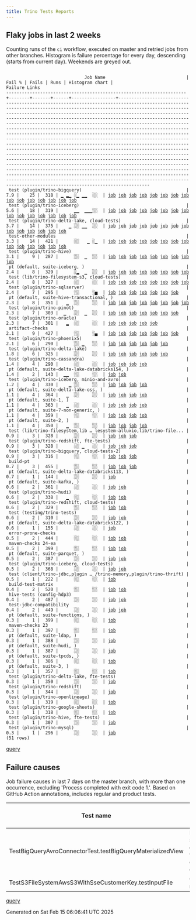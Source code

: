 ```yaml
---
title: Trino Tests Reports
---
```


## Flaky jobs in last 2 weeks

Counting runs of the `ci` workflow, executed on master and retried jobs from other branches.
Histogram is failure percentage for every day, descending (starts from current day).
Weekends are greyed out.
<pre><code>
                              Job Name                               | Fail % | Fails | Runs | Histogram chart |                                                                                                                                                                                                                                                                                                                                                                                                                                                                                                                                                                                                                  Failure Links                                                                                                                                                                                                                                                                                                                                                                                                                                                                                                                                                                                                                   
---------------------------------------------------------------------+--------+-------+------+-----------------+--------------------------------------------------------------------------------------------------------------------------------------------------------------------------------------------------------------------------------------------------------------------------------------------------------------------------------------------------------------------------------------------------------------------------------------------------------------------------------------------------------------------------------------------------------------------------------------------------------------------------------------------------------------------------------------------------------------------------------------------------------------------------------------------------------------------------------------------------------------------------------------------------------------------------------------------------------------------------------------------------------------------------------------------------------------------------------------------------------------------------------------------------------------------------------------------------------------------------------------------------
 test (plugin/trino-bigquery)                                        |    7.9 |    25 |  318 | ▁ ▂▁ ░▁ ▁▁  ░░  | <a href="https://github.com/trinodb/trino/actions/runs/13326601978/job/37221159493">job</a> <a href="https://github.com/trinodb/trino/actions/runs/13330003151/job/37231689385">job</a> <a href="https://github.com/trinodb/trino/actions/runs/13279615220/job/37075283635">job</a> <a href="https://github.com/trinodb/trino/actions/runs/13279615220/job/37075283635">job</a> <a href="https://github.com/trinodb/trino/actions/runs/13283916445/job/37088292579">job</a> <a href="https://github.com/trinodb/trino/actions/runs/13285693083/job/37093854573">job</a> <a href="https://github.com/trinodb/trino/actions/runs/13292219292/job/37115668010">job</a> <a href="https://github.com/trinodb/trino/actions/runs/13256922313/job/37005321373">job</a> <a href="https://github.com/trinodb/trino/actions/runs/13256928315/job/37005330515">job</a> <a href="https://github.com/trinodb/trino/actions/runs/13256928315/job/37005330515">job</a> <a href="https://github.com/trinodb/trino/actions/runs/13256928315/job/37018935774">job</a> <a href="https://github.com/trinodb/trino/actions/runs/13256928315/job/37018935774">job</a> <a href="https://github.com/trinodb/trino/actions/runs/13233576001/job/36934582205">job</a> <a href="https://github.com/trinodb/trino/actions/runs/13233576001/job/36934582205">job</a> <a href="https://github.com/trinodb/trino/actions/runs/13217521588/job/36898564726">job</a>  
 test (plugin/trino-iceberg)                                         |    5.6 |    18 |  319 |      ▁▁  ▁▁▁░░  | <a href="https://github.com/trinodb/trino/actions/runs/13264790056/job/37029780213">job</a> <a href="https://github.com/trinodb/trino/actions/runs/13240845161/job/36955763544">job</a> <a href="https://github.com/trinodb/trino/actions/runs/13249292916/job/36983216199">job</a> <a href="https://github.com/trinodb/trino/actions/runs/13230227166/job/36926312314">job</a> <a href="https://github.com/trinodb/trino/actions/runs/13213680316/job/36890371060">job</a> <a href="https://github.com/trinodb/trino/actions/runs/13176840413/job/36779602012">job</a> <a href="https://github.com/trinodb/trino/actions/runs/13176840413/job/36779602012">job</a> <a href="https://github.com/trinodb/trino/actions/runs/13152404113/job/36702134164">job</a> <a href="https://github.com/trinodb/trino/actions/runs/13152404113/job/36702134164">job</a> <a href="https://github.com/trinodb/trino/actions/runs/13166203530/job/36746888188">job</a> <a href="https://github.com/trinodb/trino/actions/runs/13166203530/job/36749732591">job</a> <a href="https://github.com/trinodb/trino/actions/runs/13166604001/job/36748230650">job</a> <a href="https://github.com/trinodb/trino/actions/runs/13135931263/job/36651287453">job</a> <a href="https://github.com/trinodb/trino/actions/runs/13143691268/job/36676738031">job</a> <a href="https://github.com/trinodb/trino/actions/runs/13104890195/job/36558208024">job</a>  
 test (plugin/trino-delta-lake, cloud-tests)                         |    3.7 |    14 |  375 |    ▁ ░░ ▁▁  ░░  | <a href="https://github.com/trinodb/trino/actions/runs/13256928315/job/37005335619">job</a> <a href="https://github.com/trinodb/trino/actions/runs/13256928315/job/37005335619">job</a> <a href="https://github.com/trinodb/trino/actions/runs/13191578003/job/36825414927">job</a> <a href="https://github.com/trinodb/trino/actions/runs/13169891846/job/36758205083">job</a> <a href="https://github.com/trinodb/trino/actions/runs/13172177059/job/36764430882">job</a> <a href="https://github.com/trinodb/trino/actions/runs/13175970782/job/36775297945">job</a> <a href="https://github.com/trinodb/trino/actions/runs/13176185784/job/36776045487">job</a> <a href="https://github.com/trinodb/trino/actions/runs/13156786089/job/36715704710">job</a> <a href="https://github.com/trinodb/trino/actions/runs/13156863903/job/36715971216">job</a> <a href="https://github.com/trinodb/trino/actions/runs/13166604001/job/36748226724">job</a> <a href="https://github.com/trinodb/trino/actions/runs/13168203150/job/36753274862">job</a> <a href="https://github.com/trinodb/trino/actions/runs/13126550290/job/36623927885">job</a> <a href="https://github.com/trinodb/trino/actions/runs/13110701879/job/36573839668">job</a> <a href="https://github.com/trinodb/trino/actions/runs/13110701879/job/36573839668">job</a>                                                                                  
 test-other-modules                                                  |    3.3 |    14 |  421 |      ░░   ▁ ░▁  | <a href="https://github.com/trinodb/trino/actions/runs/13291363144/job/37112745949">job</a> <a href="https://github.com/trinodb/trino/actions/runs/13241210804/job/36957077089">job</a> <a href="https://github.com/trinodb/trino/actions/runs/13176840413/job/36778048521">job</a> <a href="https://github.com/trinodb/trino/actions/runs/13176840413/job/36778048521">job</a> <a href="https://github.com/trinodb/trino/actions/runs/13177023036/job/36778622885">job</a> <a href="https://github.com/trinodb/trino/actions/runs/13167989346/job/36752544305">job</a> <a href="https://github.com/trinodb/trino/actions/runs/13167989346/job/36752544305">job</a> <a href="https://github.com/trinodb/trino/actions/runs/13128971428/job/36630410514">job</a> <a href="https://github.com/trinodb/trino/actions/runs/13128971428/job/36630410514">job</a> <a href="https://github.com/trinodb/trino/actions/runs/13133043112/job/36642221042">job</a> <a href="https://github.com/trinodb/trino/actions/runs/13134447787/job/36646577950">job</a> <a href="https://github.com/trinodb/trino/actions/runs/13141775736/job/36670443082">job</a> <a href="https://github.com/trinodb/trino/actions/runs/13106773501/job/36562833875">job</a> <a href="https://github.com/trinodb/trino/actions/runs/13082822360/job/36509594129">job</a>                                                                                  
 test (plugin/trino-hive)                                            |    3.1 |     9 |  287 |      ░░  ▁  ░░  | <a href="https://github.com/trinodb/trino/actions/runs/13305618970/job/37155913686">job</a> <a href="https://github.com/trinodb/trino/actions/runs/13282948600/job/37085254869">job</a> <a href="https://github.com/trinodb/trino/actions/runs/13267857372/job/37039866848">job</a> <a href="https://github.com/trinodb/trino/actions/runs/13240521435/job/36954773216">job</a> <a href="https://github.com/trinodb/trino/actions/runs/13249661228/job/36984437048">job</a> <a href="https://github.com/trinodb/trino/actions/runs/13178865252/job/36784614986">job</a> <a href="https://github.com/trinodb/trino/actions/runs/13183435844/job/36799826400">job</a> <a href="https://github.com/trinodb/trino/actions/runs/13166203530/job/36746886808">job</a> <a href="https://github.com/trinodb/trino/actions/runs/13166203530/job/36749729795">job</a>                                                                                                                                                                                                                                                                                                                                                                                                                                                                                                  
 pt (default, suite-iceberg, )                                       |    2.4 |     8 |  329 |      ░▂  ▁  ░░  | <a href="https://github.com/trinodb/trino/actions/runs/13297276364/job/37132358166">job</a> <a href="https://github.com/trinodb/trino/actions/runs/13217521588/job/36898676399">job</a> <a href="https://github.com/trinodb/trino/actions/runs/13217521588/job/36898676399">job</a> <a href="https://github.com/trinodb/trino/actions/runs/13217521588/job/36899535666">job</a> <a href="https://github.com/trinodb/trino/actions/runs/13217521588/job/36899535666">job</a> <a href="https://github.com/trinodb/trino/actions/runs/13175970782/job/36775782229">job</a> <a href="https://github.com/trinodb/trino/actions/runs/13152404113/job/36702452070">job</a> <a href="https://github.com/trinodb/trino/actions/runs/13152404113/job/36702452070">job</a>                                                                                                                                                                                                                                                                                                                                                                                                                                                                                                                                                                                  
 test (lib/trino-filesystem-s3, cloud-tests)                         |    2.4 |     8 |  327 |      ░░     ░░  | <a href="https://github.com/trinodb/trino/actions/runs/13240521435/job/36954766114">job</a> <a href="https://github.com/trinodb/trino/actions/runs/13240845161/job/36955749438">job</a> <a href="https://github.com/trinodb/trino/actions/runs/13199294168/job/36847580059">job</a> <a href="https://github.com/trinodb/trino/actions/runs/13169891846/job/36758201921">job</a> <a href="https://github.com/trinodb/trino/actions/runs/13175970782/job/36775291083">job</a> <a href="https://github.com/trinodb/trino/actions/runs/13156558262/job/36714960183">job</a> <a href="https://github.com/trinodb/trino/actions/runs/13141775736/job/36670501904">job</a> <a href="https://github.com/trinodb/trino/actions/runs/13109522937/job/36570272813">job</a>                                                                                                                                                                                                                                                                                                                                                                                                                                                                                                                                                                                  
 test (plugin/trino-sqlserver)                                       |    2.4 |     7 |  295 |      ░░     ░▅  | <a href="https://github.com/trinodb/trino/actions/runs/13305314680/job/37154993361">job</a> <a href="https://github.com/trinodb/trino/actions/runs/13191004001/job/36823872784">job</a> <a href="https://github.com/trinodb/trino/actions/runs/13156601370/job/36715121808">job</a> <a href="https://github.com/trinodb/trino/actions/runs/13126351102/job/36623390781">job</a> <a href="https://github.com/trinodb/trino/actions/runs/13085859868/job/36516923858">job</a> <a href="https://github.com/trinodb/trino/actions/runs/13089363709/job/36524267874">job</a> <a href="https://github.com/trinodb/trino/actions/runs/13089363709/job/36524267874">job</a>                                                                                                                                                                                                                                                                                                                                                                                                                                                                                                                                                                                                                                                                  
 pt (default, suite-hive-transactional, )                            |    2.3 |     8 |  351 |   ▁  ░░     ░░  | <a href="https://github.com/trinodb/trino/actions/runs/13279615220/job/37075565223">job</a> <a href="https://github.com/trinodb/trino/actions/runs/13279615220/job/37075565223">job</a> <a href="https://github.com/trinodb/trino/actions/runs/13279615220/job/37086332521">job</a> <a href="https://github.com/trinodb/trino/actions/runs/13279615220/job/37086332521">job</a> <a href="https://github.com/trinodb/trino/actions/runs/13176840413/job/36780174066">job</a> <a href="https://github.com/trinodb/trino/actions/runs/13176840413/job/36780174066">job</a> <a href="https://github.com/trinodb/trino/actions/runs/13151388546/job/36699669200">job</a> <a href="https://github.com/trinodb/trino/actions/runs/13106773501/job/36563131620">job</a>                                                                                                                                                                                                                                                                                                                                                                                                                                                                                                                                                                                  
 test (plugin/trino-pinot)                                           |    2.3 |     7 |  303 |  ▁   ░░  ▁  ░░  | <a href="https://github.com/trinodb/trino/actions/runs/13306457438/job/37158555170">job</a> <a href="https://github.com/trinodb/trino/actions/runs/13306457438/job/37158555170">job</a> <a href="https://github.com/trinodb/trino/actions/runs/13204152698/job/36863268703">job</a> <a href="https://github.com/trinodb/trino/actions/runs/13151649511/job/36700079633">job</a> <a href="https://github.com/trinodb/trino/actions/runs/13151649511/job/36700079633">job</a> <a href="https://github.com/trinodb/trino/actions/runs/13156863903/job/36715982115">job</a> <a href="https://github.com/trinodb/trino/actions/runs/13159167313/job/36723395339">job</a>                                                                                                                                                                                                                                                                                                                                                                                                                                                                                                                                                                                                                                                                  
 test (plugin/trino-oracle)                                          |    2.3 |     7 |  301 |   ▂  ░░     ░░  | <a href="https://github.com/trinodb/trino/actions/runs/13281811748/job/37081704003">job</a> <a href="https://github.com/trinodb/trino/actions/runs/13281811748/job/37081704390">job</a> <a href="https://github.com/trinodb/trino/actions/runs/13281811748/job/37081704739">job</a> <a href="https://github.com/trinodb/trino/actions/runs/13281811748/job/37081704975">job</a> <a href="https://github.com/trinodb/trino/actions/runs/13281811748/job/37081705263">job</a>                                                                                                                                                                                                                                                                                                                                                                                                                                                                                                                                                                                                                                                                                                                                                                                                                                  
 artifact-checks                                                     |    2.1 |     9 |  427 |      ░░     ░▄  | <a href="https://github.com/trinodb/trino/actions/runs/13231377577/job/36929039115">job</a> <a href="https://github.com/trinodb/trino/actions/runs/13155548398/job/36711737297">job</a> <a href="https://github.com/trinodb/trino/actions/runs/13085859868/job/36516891675">job</a> <a href="https://github.com/trinodb/trino/actions/runs/13086456868/job/36518161861">job</a> <a href="https://github.com/trinodb/trino/actions/runs/13086456868/job/36518161861">job</a> <a href="https://github.com/trinodb/trino/actions/runs/13086456868/job/36518161861">job</a> <a href="https://github.com/trinodb/trino/actions/runs/13086456868/job/36522181538">job</a>                                                                                                                                                                                                                                                                                                                                                                                                                                                                                                                                                                                                                                                                  
 test (plugin/trino-phoenix5)                                        |    2.1 |     6 |  290 |      ░░ ▁   ░░  | <a href="https://github.com/trinodb/trino/actions/runs/13240845161/job/36955768890">job</a> <a href="https://github.com/trinodb/trino/actions/runs/13175667898/job/36774397370">job</a> <a href="https://github.com/trinodb/trino/actions/runs/13175970782/job/36775307160">job</a> <a href="https://github.com/trinodb/trino/actions/runs/13175977326/job/36775331987">job</a> <a href="https://github.com/trinodb/trino/actions/runs/13175977326/job/36775331987">job</a> <a href="https://github.com/trinodb/trino/actions/runs/13123496106/job/36614808702">job</a>                                                                                                                                                                                                                                                                                                                                                                                                                                                                                                                                                                                                                                                                                                                                                  
 test (plugin/trino-delta-lake)                                      |    1.8 |     6 |  325 |      ░░     ░░  | <a href="https://github.com/trinodb/trino/actions/runs/13241210804/job/36957200247">job</a> <a href="https://github.com/trinodb/trino/actions/runs/13170228725/job/36759151780">job</a> <a href="https://github.com/trinodb/trino/actions/runs/13170228725/job/36759151780">job</a> <a href="https://github.com/trinodb/trino/actions/runs/13156601370/job/36715108940">job</a> <a href="https://github.com/trinodb/trino/actions/runs/13166604001/job/36748226432">job</a> <a href="https://github.com/trinodb/trino/actions/runs/13129268585/job/36631221127">job</a>                                                                                                                                                                                                                                                                                                                                                                                                                                                                                                                                                                                                                                                                                                                                                  
 test (plugin/trino-cassandra)                                       |    1.4 |     4 |  290 |      ░░     ░░  | <a href="https://github.com/trinodb/trino/actions/runs/13285693083/job/37093856392">job</a> <a href="https://github.com/trinodb/trino/actions/runs/13239311366/job/36951049079">job</a> <a href="https://github.com/trinodb/trino/actions/runs/13201078331/job/36853055022">job</a> <a href="https://github.com/trinodb/trino/actions/runs/13107309862/job/36564201767">job</a>                                                                                                                                                                                                                                                                                                                                                                                                                                                                                                                                                                                                                                                                                                                                                                                                                                                                                                                  
 pt (default, suite-delta-lake-databricks154, )                      |    1.4 |     2 |  143 |  ▁▁  ░░     ░░  | <a href="https://github.com/trinodb/trino/actions/runs/13305618970/job/37156400710">job</a> <a href="https://github.com/trinodb/trino/actions/runs/13292219292/job/37116120712">job</a>                                                                                                                                                                                                                                                                                                                                                                                                                                                                                                                                                                                                                                                                                                                                                                                                                                                                                                                                                                                                                                                                                  
 test (plugin/trino-iceberg, minio-and-avro)                         |    1.2 |     4 |  330 |    ▁ ░░     ░░  | <a href="https://github.com/trinodb/trino/actions/runs/13270406922/job/37048334644">job</a> <a href="https://github.com/trinodb/trino/actions/runs/13270406922/job/37048334644">job</a> <a href="https://github.com/trinodb/trino/actions/runs/13201261277/job/36853676395">job</a> <a href="https://github.com/trinodb/trino/actions/runs/13156786089/job/36715708867">job</a>                                                                                                                                                                                                                                                                                                                                                                                                                                                                                                                                                                                                                                                                                                                                                                                                                                                                                                                  
 pt (default, suite-delta-lake-oss, )                                |    1.1 |     4 |  364 |   ▁  ░░     ░░  | <a href="https://github.com/trinodb/trino/actions/runs/13279615220/job/37075571271">job</a> <a href="https://github.com/trinodb/trino/actions/runs/13279615220/job/37075571271">job</a> <a href="https://github.com/trinodb/trino/actions/runs/13279615220/job/37086339900">job</a> <a href="https://github.com/trinodb/trino/actions/runs/13279615220/job/37086339900">job</a>                                                                                                                                                                                                                                                                                                                                                                                                                                                                                                                                                                                                                                                                                                                                                                                                                                                                                                                  
 pt (default, suite-1, )                                             |    1.1 |     4 |  363 |   ▁  ░░     ░░  | <a href="https://github.com/trinodb/trino/actions/runs/13279615220/job/37075562638">job</a> <a href="https://github.com/trinodb/trino/actions/runs/13279615220/job/37075562638">job</a> <a href="https://github.com/trinodb/trino/actions/runs/13279615220/job/37086329969">job</a> <a href="https://github.com/trinodb/trino/actions/runs/13279615220/job/37086329969">job</a>                                                                                                                                                                                                                                                                                                                                                                                                                                                                                                                                                                                                                                                                                                                                                                                                                                                                                                                  
 pt (default, suite-7-non-generic, )                                 |    1.1 |     4 |  359 |      ░░     ░░  | <a href="https://github.com/trinodb/trino/actions/runs/13306457438/job/37158993367">job</a> <a href="https://github.com/trinodb/trino/actions/runs/13306457438/job/37158993367">job</a> <a href="https://github.com/trinodb/trino/actions/runs/13175970782/job/36775765363">job</a> <a href="https://github.com/trinodb/trino/actions/runs/13145799349/job/36684041476">job</a>                                                                                                                                                                                                                                                                                                                                                                                                                                                                                                                                                                                                                                                                                                                                                                                                                                                                                                                  
 pt (default, suite-2, )                                             |    1.1 |     4 |  350 |   ▁  ░░     ░░  | <a href="https://github.com/trinodb/trino/actions/runs/13279615220/job/37075563637">job</a> <a href="https://github.com/trinodb/trino/actions/runs/13279615220/job/37075563637">job</a> <a href="https://github.com/trinodb/trino/actions/runs/13279615220/job/37086330714">job</a> <a href="https://github.com/trinodb/trino/actions/runs/13279615220/job/37086330714">job</a>                                                                                                                                                                                                                                                                                                                                                                                                                                                                                                                                                                                                                                                                                                                                                                                                                                                                                                                  
 test (lib/trino-filesystem,lib … lesystem-alluxio,lib/trino-file... |    0.9 |     3 |  328 |      ░░     ░░  | <a href="https://github.com/trinodb/trino/actions/runs/13284125497/job/37088935092">job</a> <a href="https://github.com/trinodb/trino/actions/runs/13204152698/job/36863248044">job</a> <a href="https://github.com/trinodb/trino/actions/runs/13185991239/job/36808138234">job</a>                                                                                                                                                                                                                                                                                                                                                                                                                                                                                                                                                                                                                                                                                                                                                                                                                                                                                                                                                                                                  
 test (plugin/trino-redshift, fte-tests)                             |    0.9 |     3 |  328 |      ░░ ▁   ░░  | <a href="https://github.com/trinodb/trino/actions/runs/13175977326/job/36775334377">job</a> <a href="https://github.com/trinodb/trino/actions/runs/13175977326/job/36775334377">job</a> <a href="https://github.com/trinodb/trino/actions/runs/13176185784/job/36776050187">job</a>                                                                                                                                                                                                                                                                                                                                                                                                                                                                                                                                                                                                                                                                                                                                                                                                                                                                                                                                                                                                  
 test (plugin/trino-bigquery, cloud-tests-2)                         |    0.9 |     3 |  316 |      ░░     ░░  | <a href="https://github.com/trinodb/trino/actions/runs/13308886918/job/37166240681">job</a> <a href="https://github.com/trinodb/trino/actions/runs/13285693083/job/37093855259">job</a> <a href="https://github.com/trinodb/trino/actions/runs/13175970782/job/36775295635">job</a>                                                                                                                                                                                                                                                                                                                                                                                                                                                                                                                                                                                                                                                                                                                                                                                                                                                                                                                                                                                                  
 build-pt                                                            |    0.7 |     3 |  455 |      ░░     ░░  | <a href="https://github.com/trinodb/trino/actions/runs/13283916445/job/37088222752">job</a> <a href="https://github.com/trinodb/trino/actions/runs/13176840413/job/36778047740">job</a> <a href="https://github.com/trinodb/trino/actions/runs/13176840413/job/36778047740">job</a>                                                                                                                                                                                                                                                                                                                                                                                                                                                                                                                                                                                                                                                                                                                                                                                                                                                                                                                                                                                                  
 pt (default, suite-delta-lake-databricks113, )                      |    0.7 |     1 |  144 |      ░░     ░░  | <a href="https://github.com/trinodb/trino/actions/runs/13183435844/job/36800477798">job</a>                                                                                                                                                                                                                                                                                                                                                                                                                                                                                                                                                                                                                                                                                                                                                                                                                                                                                                                                                                                                                                                                                                                                                                  
 pt (default, suite-kafka, )                                         |    0.6 |     2 |  361 |      ░░     ░░  | <a href="https://github.com/trinodb/trino/actions/runs/13172095246/job/36764458353">job</a> <a href="https://github.com/trinodb/trino/actions/runs/13172095246/job/36764458353">job</a>                                                                                                                                                                                                                                                                                                                                                                                                                                                                                                                                                                                                                                                                                                                                                                                                                                                                                                                                                                                                                                                                                  
 test (plugin/trino-hudi)                                            |    0.6 |     2 |  338 |   ▁  ░░     ░░  | <a href="https://github.com/trinodb/trino/actions/runs/13295908699/job/37127774262">job</a> <a href="https://github.com/trinodb/trino/actions/runs/13295908699/job/37127774262">job</a>                                                                                                                                                                                                                                                                                                                                                                                                                                                                                                                                                                                                                                                                                                                                                                                                                                                                                                                                                                                                                                                                                  
 test (plugin/trino-redshift, cloud-tests)                           |    0.6 |     2 |  329 |      ░░     ░░  | <a href="https://github.com/trinodb/trino/actions/runs/13176185784/job/36776049877">job</a> <a href="https://github.com/trinodb/trino/actions/runs/13126550290/job/36623934608">job</a>                                                                                                                                                                                                                                                                                                                                                                                                                                                                                                                                                                                                                                                                                                                                                                                                                                                                                                                                                                                                                                                                                  
 test (testing/trino-tests)                                          |    0.6 |     2 |  310 |      ░░     ░░  | <a href="https://github.com/trinodb/trino/actions/runs/13292219292/job/37115690078">job</a> <a href="https://github.com/trinodb/trino/actions/runs/13156786089/job/36715717009">job</a>                                                                                                                                                                                                                                                                                                                                                                                                                                                                                                                                                                                                                                                                                                                                                                                                                                                                                                                                                                                                                                                                                  
 pt (default, suite-delta-lake-databricks122, )                      |    0.6 |     1 |  155 |      ░░     ░░  | <a href="https://github.com/trinodb/trino/actions/runs/13172177059/job/36764697455">job</a>                                                                                                                                                                                                                                                                                                                                                                                                                                                                                                                                                                                                                                                                                                                                                                                                                                                                                                                                                                                                                                                                                                                                                                  
 error-prone-checks                                                  |    0.5 |     2 |  444 |      ░░     ░░  | <a href="https://github.com/trinodb/trino/actions/runs/13176840413/job/36778046568">job</a> <a href="https://github.com/trinodb/trino/actions/runs/13176840413/job/36778046568">job</a>                                                                                                                                                                                                                                                                                                                                                                                                                                                                                                                                                                                                                                                                                                                                                                                                                                                                                                                                                                                                                                                                                  
 maven-checks 24-ea                                                  |    0.5 |     2 |  399 |      ░░     ░░  | <a href="https://github.com/trinodb/trino/actions/runs/13176840413/job/36778045733">job</a> <a href="https://github.com/trinodb/trino/actions/runs/13176840413/job/36778045733">job</a>                                                                                                                                                                                                                                                                                                                                                                                                                                                                                                                                                                                                                                                                                                                                                                                                                                                                                                                                                                                                                                                                                  
 pt (default, suite-parquet, )                                       |    0.5 |     2 |  387 |      ░░     ░░  | <a href="https://github.com/trinodb/trino/actions/runs/13175667898/job/36774867265">job</a> <a href="https://github.com/trinodb/trino/actions/runs/13176185784/job/36776666401">job</a>                                                                                                                                                                                                                                                                                                                                                                                                                                                                                                                                                                                                                                                                                                                                                                                                                                                                                                                                                                                                                                                                                  
 test (plugin/trino-iceberg, cloud-tests)                            |    0.5 |     2 |  368 |      ░░     ░░  | <a href="https://github.com/trinodb/trino/actions/runs/13176185784/job/36776048191">job</a> <a href="https://github.com/trinodb/trino/actions/runs/13156863903/job/36715977166">job</a>                                                                                                                                                                                                                                                                                                                                                                                                                                                                                                                                                                                                                                                                                                                                                                                                                                                                                                                                                                                                                                                                                  
 test (client/trino-jdbc,plugin … /trino-memory,plugin/trino-thrift) |    0.5 |     1 |  222 |      ░░     ░░  | <a href="https://github.com/trinodb/trino/actions/runs/13201111868/job/36853171010">job</a>                                                                                                                                                                                                                                                                                                                                                                                                                                                                                                                                                                                                                                                                                                                                                                                                                                                                                                                                                                                                                                                                                                                                                                  
 build-test-matrix                                                   |    0.4 |     2 |  520 |      ░░     ░░  | <a href="https://github.com/trinodb/trino/actions/runs/13176840413/job/36778047354">job</a> <a href="https://github.com/trinodb/trino/actions/runs/13176840413/job/36778047354">job</a>                                                                                                                                                                                                                                                                                                                                                                                                                                                                                                                                                                                                                                                                                                                                                                                                                                                                                                                                                                                                                                                                                  
 hive-tests (config-hdp3)                                            |    0.4 |     2 |  487 |      ░░     ░░  | <a href="https://github.com/trinodb/trino/actions/runs/13176840413/job/36778048051">job</a> <a href="https://github.com/trinodb/trino/actions/runs/13176840413/job/36778048051">job</a>                                                                                                                                                                                                                                                                                                                                                                                                                                                                                                                                                                                                                                                                                                                                                                                                                                                                                                                                                                                                                                                                                  
 test-jdbc-compatibility                                             |    0.4 |     2 |  449 |      ░░     ░░  | <a href="https://github.com/trinodb/trino/actions/runs/13256928315/job/37005295307">job</a> <a href="https://github.com/trinodb/trino/actions/runs/13256928315/job/37005295307">job</a>                                                                                                                                                                                                                                                                                                                                                                                                                                                                                                                                                                                                                                                                                                                                                                                                                                                                                                                                                                                                                                                                                  
 pt (default, suite-functions, )                                     |    0.3 |     1 |  399 |      ░░     ░░  | <a href="https://github.com/trinodb/trino/actions/runs/13170853760/job/36761114356">job</a>                                                                                                                                                                                                                                                                                                                                                                                                                                                                                                                                                                                                                                                                                                                                                                                                                                                                                                                                                                                                                                                                                                                                                                  
 maven-checks 23                                                     |    0.3 |     1 |  397 |      ░░     ░░  | <a href="https://github.com/trinodb/trino/actions/runs/13267857372/job/37039780303">job</a>                                                                                                                                                                                                                                                                                                                                                                                                                                                                                                                                                                                                                                                                                                                                                                                                                                                                                                                                                                                                                                                                                                                                                                  
 pt (default, suite-ldap, )                                          |    0.3 |     1 |  388 |      ░░     ░░  | <a href="https://github.com/trinodb/trino/actions/runs/13175970782/job/36775778328">job</a>                                                                                                                                                                                                                                                                                                                                                                                                                                                                                                                                                                                                                                                                                                                                                                                                                                                                                                                                                                                                                                                                                                                                                                  
 pt (default, suite-hudi, )                                          |    0.3 |     1 |  387 |      ░░     ░░  | <a href="https://github.com/trinodb/trino/actions/runs/13175667898/job/36774872428">job</a>                                                                                                                                                                                                                                                                                                                                                                                                                                                                                                                                                                                                                                                                                                                                                                                                                                                                                                                                                                                                                                                                                                                                                                  
 pt (default, suite-tpcds, )                                         |    0.3 |     1 |  386 |      ░░     ░░  | <a href="https://github.com/trinodb/trino/actions/runs/13156903883/job/36716737417">job</a>                                                                                                                                                                                                                                                                                                                                                                                                                                                                                                                                                                                                                                                                                                                                                                                                                                                                                                                                                                                                                                                                                                                                                                  
 pt (default, suite-3, )                                             |    0.3 |     1 |  357 |      ░░     ░░  | <a href="https://github.com/trinodb/trino/actions/runs/13145799349/job/36684040290">job</a>                                                                                                                                                                                                                                                                                                                                                                                                                                                                                                                                                                                                                                                                                                                                                                                                                                                                                                                                                                                                                                                                                                                                                                  
 test (plugin/trino-delta-lake, fte-tests)                           |    0.3 |     1 |  350 |      ░░     ░░  | <a href="https://github.com/trinodb/trino/actions/runs/13156786089/job/36715705011">job</a>                                                                                                                                                                                                                                                                                                                                                                                                                                                                                                                                                                                                                                                                                                                                                                                                                                                                                                                                                                                                                                                                                                                                                                  
 test (plugin/trino-redshift)                                        |    0.3 |     1 |  344 |      ░░     ░░  | <a href="https://github.com/trinodb/trino/actions/runs/13176185784/job/36776049565">job</a>                                                                                                                                                                                                                                                                                                                                                                                                                                                                                                                                                                                                                                                                                                                                                                                                                                                                                                                                                                                                                                                                                                                                                                  
 test (plugin/trino-openlineage)                                     |    0.3 |     1 |  319 |      ░░     ░░  | <a href="https://github.com/trinodb/trino/actions/runs/13292219292/job/37115681600">job</a>                                                                                                                                                                                                                                                                                                                                                                                                                                                                                                                                                                                                                                                                                                                                                                                                                                                                                                                                                                                                                                                                                                                                                                  
 test (plugin/trino-google-sheets)                                   |    0.3 |     1 |  318 |      ░░     ░░  | <a href="https://github.com/trinodb/trino/actions/runs/13156863903/job/36715974950">job</a>                                                                                                                                                                                                                                                                                                                                                                                                                                                                                                                                                                                                                                                                                                                                                                                                                                                                                                                                                                                                                                                                                                                                                                  
 test (plugin/trino-hive, fte-tests)                                 |    0.3 |     1 |  307 |      ░░     ░░  | <a href="https://github.com/trinodb/trino/actions/runs/13175667898/job/36774390617">job</a>                                                                                                                                                                                                                                                                                                                                                                                                                                                                                                                                                                                                                                                                                                                                                                                                                                                                                                                                                                                                                                                                                                                                                                  
 test (plugin/trino-mysql)                                           |    0.3 |     1 |  296 |      ░░     ░░  | <a href="https://github.com/trinodb/trino/actions/runs/13127482411/job/36626500977">job</a>                                                                                                                                                                                                                                                                                                                                                                                                                                                                                                                                                                                                                                                                                                                                                                                                                                                                                                                                                                                                                                                                                                                                                                  
(51 rows)
</code></pre>
[query](https://github.com/trinodb/reports/blob/2c3981192bce1b1c1153676bfb24a7f5db61b404/sql/tests/jobs.sql)

## Failure causes

Job failure causes in last 7 days on the master branch, with more than one occurrence,
excluding 'Process completed with exit code 1.'.
Based on GitHub Action annotations, includes regular and product tests.

| Test name                                                  | Message                                             | Test failures | Run failures | % of runs | First seen at           | Last seen at            | Failure Links                                                                                                                                                                                                                                                                                                                    |
| ---------------------------------------------------------- | --------------------------------------------------- | -------------:| ------------:| ---------:| ----------------------- | ----------------------- | -------------------------------------------------------------------------------------------------------------------------------------------------------------------------------------------------------------------------------------------------------------------------------------------------------------------------------- |
| TestBigQueryAvroConnectorTest.testBigQueryMaterializedView | No valid spans, queries were executing concurrently |             4 |            4 |       0.7 | 2025-02-10 04:49:58.000 | 2025-02-12 18:42:05.000 | <a href="https://github.com/trinodb/trino/actions/runs/13233576001/job/36934582205">job</a> <a href="https://github.com/trinodb/trino/actions/runs/13256922313/job/37005321373">job</a> <a href="https://github.com/trinodb/trino/actions/runs/13256928315/job/37005330515">job</a> <a href="https://github.com/trinodb/trino/actions/runs/13292219292/job/37115668010">job</a>  |
| TestS3FileSystemAwsS3WithSseCustomerKey.testInputFile      | Connection reset                                    |             2 |            2 |       0.3 | 2025-02-10 12:21:18.000 | 2025-02-10 12:39:06.000 | <a href="https://github.com/trinodb/trino/actions/runs/13240521435/job/36954766114">job</a> <a href="https://github.com/trinodb/trino/actions/runs/13240845161/job/36955749438">job</a>                                                                                                                                                                  |

[query](https://github.com/trinodb/reports/blob/2c3981192bce1b1c1153676bfb24a7f5db61b404/sql/tests/annotations.sql)

Generated on Sat Feb 15 06:06:41 UTC 2025
